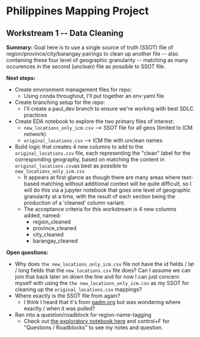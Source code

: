 # Philippines Mapping Project

## Workstream 1 -- Data Cleaning

**Summary:** Goal here is to use a single source of truth (SSOT) file of region/province/city/barangay pairings to clean up another file -- also containing these four level of geographic granularity -- matching as many occurences in the second (unclean) file as possible to SSOT file.

**Next steps:**
- Create environment management files for repo:
    - Using conda throughout, I'll put together an env yaml file
- Create branching setup for the repo:
    - I'll create a paul_dev branch to ensure we're working with best SDLC practices
- Create EDA notebook to explore the two primary files of interest:
    - `new_locations_only_icm.csv` --> SSOT file for all geos (limited to ICM network)
    - `original_locations.csv` --> ICM file with unclean names 
- Build logic that creates 4 new columns to add to the `original_locations.csv` file, each representing the "clean" label for the corresponding geography, based on matching the content in `original_locations.csv`as best as possible to `new_locations_only_icm.csv`
    - It appears at first glance as though there are many areas where text-based matching without additional context will be quite difficult, so I will do this via a jupyter notebook that goes one level of geographic granularity at a time, with the result of each section being the production of a 'cleaned' column variant. 
    - The acceptance criteria for this workstream is 4 new columns added, named:
        - region_cleaned
        - province_cleaned
        - city_cleaned
        - barangay_cleaned

**Open questions:**
- Why does `the new_locations_only_icm.csv` file not have the id fields / lat / long fields that the `new_locations.csv` file does? Can I assume we can join that back later on down the line and for now I can just concern myself with using the `the new_locations_only_icm.csv` as my SSOT for cleaning up the `original_locations.csv` mappings? 
- Where exactly is the SSOT file from again?
    - I think I heard that it's from [gadm.org](gadm.org) but was wondering where exactly / when it was pulled?
- Ran into a question/roadblock for region-name-tagging
    - Check out [the exploratory notebook here](https://github.com/caremin-tech/ph-mapping/blob/master/data_cleaning_workstream/data_cleaning_workbook.ipynb) and control+F for "Questions / Roadblocks" to see my notes and question. 

